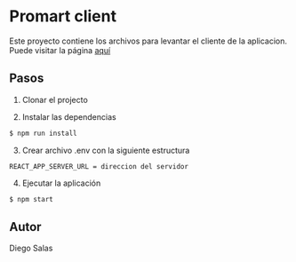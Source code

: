 # Promart client
Este proyecto contiene los archivos para levantar el cliente de la aplicacion.
Puede visitar la página [aquí](https://diegosalas-promart.web.app/)

## Pasos

1. Clonar el projecto

2. Instalar las dependencias
```bash
$ npm run install
```
3. Crear archivo .env con la siguiente estructura
```
REACT_APP_SERVER_URL = direccion del servidor
```

4. Ejecutar la aplicación
```bash
$ npm start
```

## Autor

Diego Salas
